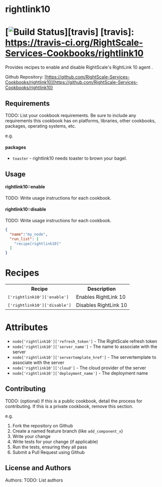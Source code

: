 # rightlink10

[![Build Status](https://travis-ci.org/RightScale-Services-Cookbooks/rightlink10.svg?style=flat)][travis]
[travis]: https://travis-ci.org/RightScale-Services-Cookbooks/rightlink10
====================
Provides recipes to enable and disable RightScale's RightLink 10 agent .

Github Repository: [https://github.com/RightScale-Services-Cookbooks/rightlink10](https://github.com/RightScale-Services-Cookbooks/rightlink10)

Requirements
------------
TODO: List your cookbook requirements. Be sure to include any requirements this cookbook has on platforms, libraries, other cookbooks, packages, operating systems, etc.

e.g.
#### packages
- `toaster` - rightlink10 needs toaster to brown your bagel.




Usage
-----
#### rightlink10::enable
TODO: Write usage instructions for each cookbook.

#### rightlink10::disable
TODO: Write usage instructions for each cookbook.

```json
{
  "name":"my_node",
  "run_list": [
    "recipe[rightlink10]"
  ]
}
```

# Recipes
<table>
  <tr>
    <th>Recipe</th>
    <th>Description</th>
  </tr>
  <tr>
    <td><tt>['rightlink10']['enable']</tt></td>
    <td>Enables RightLink 10</td>
  </tr>
  <tr>
    <td><tt>['rightlink10']['disable']</tt></td>
    <td>Disables RightLink 10</td>
  </tr>
</table>

# Attributes

- `node['rightlink10']['refresh_token']` - The RightScale refresh token
- `node['rightlink10']['server_name']` - The name to associate with the server
- `node['rightlink10']['servertemplate_href']` -  The servertemplate to associate with the server
- `node['rightlink10']['cloud']` - The cloud provider of the server
- `node['rightlink10']['deployment_name']` - The deployment name


Contributing
------------
TODO: (optional) If this is a public cookbook, detail the process for contributing. If this is a private cookbook, remove this section.

e.g.
1. Fork the repository on Github
2. Create a named feature branch (like `add_component_x`)
3. Write your change
4. Write tests for your change (if applicable)
5. Run the tests, ensuring they all pass
6. Submit a Pull Request using Github

License and Authors
-------------------
Authors: TODO: List authors

